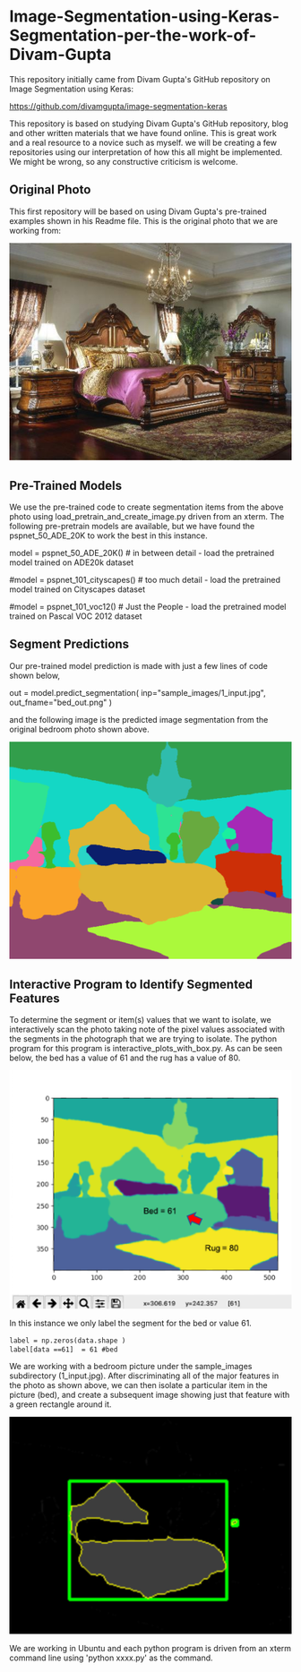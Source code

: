 # Image-Segmentation-using-Keras-Segmentation-per-the-work-of-Divam-Gupta
This repository initially came from Divam Gupta's GitHub repository on Image Segmentation using Keras:

https://github.com/divamgupta/image-segmentation-keras

This repository is based on studying Divam Gupta's GitHub repository, blog and other written materials that we have found online. This is great work and a real resource to a novice such as myself. we will be creating a few repositories using our interpretation of how this all might be implemented. We might be wrong, so any constructive criticism is welcome.

## Original Photo
This first repository will be based on using Divam Gupta's pre-trained examples shown in his Readme file. This is the original photo that we are working from:

![Image](1_input.jpg)


## Pre-Trained Models
We use the pre-trained code to create segmentation items from the above photo using load_pretrain_and_create_image.py driven from an xterm. The following pre-pretrain models are available, but we have found the pspnet_50_ADE_20K to work the best in this instance.

model = pspnet_50_ADE_20K() # in between detail - load the pretrained model trained on ADE20k dataset

#model = pspnet_101_cityscapes() # too much detail - load the pretrained model trained on Cityscapes dataset

#model = pspnet_101_voc12() # Just the People - load the pretrained model trained on Pascal VOC 2012 dataset


## Segment Predictions
Our pre-trained model prediction is made with just a few lines of code shown below,

out = model.predict_segmentation(
    inp="sample_images/1_input.jpg",
    out_fname="bed_out.png"
)

and the following image is the predicted image segmentation from the original bedroom photo shown above. 

![Image](bed_out.png)


## Interactive Program to Identify Segmented Features
To determine the segment or item(s) values that we want to isolate, we interactively scan the photo taking note of the pixel values associated with the segments in the photograph that we are trying to isolate. The python program for this program is interactive_plots_with_box.py. As can be seen below, the bed has a value of 61 and the rug has a value of 80. 

![Image](interactive.png)

In this instance we only label the segment for the bed or value 61. 

    label = np.zeros(data.shape )
    label[data ==61]  = 61 #bed

We are working with a bedroom picture under the sample_images subdirectory (1_input.jpg). After discriminating all of the major features in the photo as shown above, we can then isolate a particular item in the picture (bed), and create a subsequent image showing just that feature with a green rectangle around it. 

![Image](bed_labels_box.png)

We are working in Ubuntu and each python program is driven from an xterm command line using 'python xxxx.py' as the command. 





